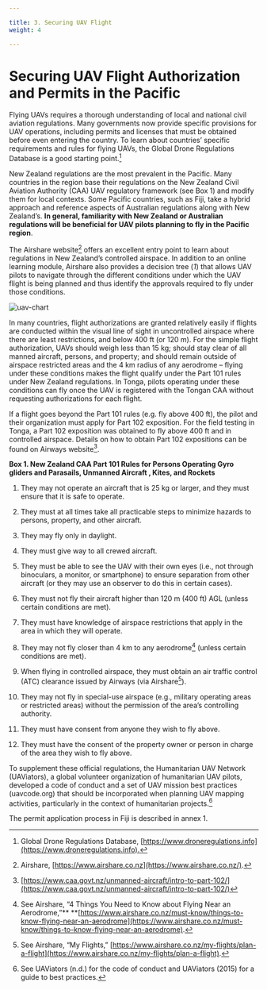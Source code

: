 ```yaml
---

title: 3. Securing UAV Flight
weight: 4

---
```



# Securing UAV Flight Authorization and Permits in the Pacific

Flying UAVs requires a thorough understanding of local and national civil aviation regulations. Many governments now provide specific provisions for UAV operations, including permits and licenses that must be obtained before even entering the country. To learn about countries’ specific requirements and rules for flying UAVs, the Global Drone Regulations Database is a good starting point.[^4]

New Zealand regulations are the most prevalent in the Pacific. Many countries in the region base their regulations on the New Zealand Civil Aviation Authority (CAA) UAV regulatory framework (see Box 1) and modify them for local contexts. Some Pacific countries, such as Fiji, take a hybrid approach and reference aspects of Australian regulations along with New Zealand’s. **In general, familiarity with New Zealand or Australian regulations will be beneficial for UAV pilots planning to fly in the Pacific region**. 

The Airshare website[^5] offers an excellent entry point to learn about regulations in New Zealand’s controlled airspace.  In addition to an online learning module, Airshare also provides a decision tree (_1_) that allows UAV pilots to navigate through the different conditions under which the UAV flight is being planned and thus identify the approvals required to fly under those conditions.

![uav-chart](/images/uav-chart-map.jpg)

In many countries, flight authorizations are granted relatively easily if flights are conducted within the visual line of sight in uncontrolled airspace where there are least restrictions, and below 400 ft (or 120 m). For the simple flight authorization, UAVs should weigh less than 15 kg; should stay clear of all manned aircraft, persons, and property; and should remain outside of airspace restricted areas and the 4 km radius of any aerodrome – flying under these conditions makes the flight qualify under the Part 101 rules under New Zealand regulations. In Tonga, pilots operating under these conditions can fly once the UAV is registered with the Tongan CAA without requesting authorizations for each flight. 

If a flight goes beyond the Part 101 rules (e.g. fly above 400 ft), the pilot and their organization must apply for Part 102 exposition. For the field testing in Tonga, a Part 102 exposition was obtained to fly above 400 ft and in controlled airspace. Details on how to obtain Part 102 expositions can be found on Airways website[^6].

 

**Box 1. New Zealand CAA Part 101 Rules for Persons Operating Gyro gliders and Parasails, Unmanned Aircraft , Kites, and Rockets**  



1. They may not operate an aircraft that is 25 kg or larger, and they must ensure that it is safe to operate.
2. They must at all times take all practicable steps to minimize hazards to persons, property, and other aircraft.
3. They may fly only in daylight.
4. They must give way to all crewed aircraft.
5. They must be able to see the UAV with their own eyes (i.e., not through binoculars, a monitor, or smartphone) to ensure separation from other aircraft (or they may use an observer to do this in certain cases).
6. They must not fly their aircraft higher than 120 m (400 ft) AGL (unless certain conditions are met).
7. They must have knowledge of airspace restrictions that apply in the area in which they will operate.
8. They may not fly closer than 4 km to any aerodrome[^7] (unless certain conditions are met).


9. When flying in controlled airspace, they must obtain an air traffic control (ATC) clearance issued by Airways (via Airshare[^8]). 


10. They may not fly in special-use airspace (e.g., military operating areas or restricted areas) without the permission of the area’s controlling authority. 
11. They must have consent from anyone they wish to fly above.
12. They must have the consent of the property owner or person in charge of the area they wish to fly above.

To supplement these official regulations, the Humanitarian UAV Network (UAViators), a global volunteer organization of humanitarian UAV pilots, developed a code of conduct and a set of UAV mission best practices (uavcode.org) that should be incorporated when planning UAV mapping activities, particularly in the context of humanitarian projects.[^9] 

The permit application process in Fiji is described in annex 1.



[^4]:
     Global Drone Regulations Database, [https://www.droneregulations.info](https://www.droneregulations.info)<span style="text-decoration:underline;">.</span> 

[^5]:
     Airshare, [https://www.airshare.co.nz](https://www.airshare.co.nz/).

[^6]:
     [https://www.caa.govt.nz/unmanned-aircraft/intro-to-part-102/](https://www.caa.govt.nz/unmanned-aircraft/intro-to-part-102/) 

[^7]:

     See Airshare, “4 Things You Need to Know about Flying Near an Aerodrome,”** **[https://www.airshare.co.nz/must-know/things-to-know-flying-near-an-aerodrome](https://www.airshare.co.nz/must-know/things-to-know-flying-near-an-aerodrome).

[^8]:

     See Airshare, “My Flights,” [https://www.airshare.co.nz/my-flights/plan-a-flight](https://www.airshare.co.nz/my-flights/plan-a-flight).

[^9]:
     See UAViators (n.d.) for the code of conduct and UAViators (2015) for a guide to best practices.